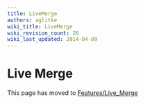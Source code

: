 ```yaml
---
title: LiveMerge
authors: aglitke
wiki_title: LiveMerge
wiki_revision_count: 20
wiki_last_updated: 2014-04-09
---
```


# Live Merge

This page has moved to [Features/Live_Merge](Features/Live_Merge)
